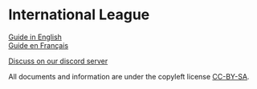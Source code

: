# International League

[Guide in English](./en_guide.md)  
[Guide en Français](./fr_guide.md)

[Discuss on our discord server](https://discord.gg/z76nYWj9)

All documents and information are under the copyleft license [CC-BY-SA](https://creativecommons.org/licenses/by-sa/4.0/).
